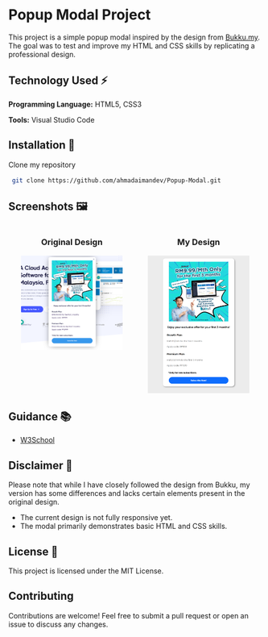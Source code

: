 
# Popup Modal Project

This project is a simple popup modal inspired by the design from [Bukku.my](https://bukku.my/). 
The goal was to test and improve my HTML and CSS skills by replicating a professional design.


## Technology Used ⚡

**Programming Language:** HTML5, CSS3

**Tools:** Visual Studio Code


## Installation 🔌

Clone my repository

```bash
 git clone https://github.com/ahmadaimandev/Popup-Modal.git
```

## Screenshots 🖼
<div style="display: flex; justify-content: space-between;">
    <div style="flex: 1; text-align: center;">
        <h3>Original Design</h3>
        <img src="/preview-image/original.png" alt="Original Design" style="max-width: 80%; height: auto;">
    </div>
    <div style="flex: 1; text-align: center;">
        <h3>My Design</h3>
        <img src="/preview-image/preview.png" alt="My Design" style="max-width: 80%; height: auto;">
    </div>
</div>

## Guidance 📚

- [W3School](https://www.w3schools.com/)

## Disclaimer 🚫

Please note that while I have closely followed the design from Bukku, my version has some differences and lacks certain elements present in the original design.

* The current design is not fully responsive yet.
* The modal primarily demonstrates basic HTML and CSS skills.
## License 📃

This project is licensed under the MIT License.


## Contributing

Contributions are welcome! Feel free to submit a pull request or open an issue to discuss any changes.
